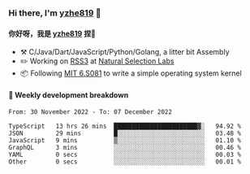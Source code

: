 ### Hi there, I'm [yzhe819](https://github.com/yzhe819) 👋

#### 你好呀，我是 [yzhe819](https://github.com/yzhe819) 捏👋

- :hammer_and_pick: C/Java/Dart/JavaScript/Python/Golang, a litter bit Assembly
- :pencil2: Working on [RSS3](https://github.com/NaturalSelectionLabs/RSS3) at [Natural Selection Labs](https://github.com/NaturalSelectionLabs)
- 📦 Following [MIT 6.S081](https://pdos.csail.mit.edu/6.S081/2020/) to write a simple operating system kernel



#### 📝 Weekly development breakdown

<!--START_SECTION:waka-->

```text
From: 30 November 2022 - To: 07 December 2022

TypeScript   13 hrs 26 mins  ███████████████████████▓░   94.92 %
JSON         29 mins         █░░░░░░░░░░░░░░░░░░░░░░░░   03.48 %
JavaScript   9 mins          ▒░░░░░░░░░░░░░░░░░░░░░░░░   01.10 %
GraphQL      3 mins          ░░░░░░░░░░░░░░░░░░░░░░░░░   00.46 %
YAML         0 secs          ░░░░░░░░░░░░░░░░░░░░░░░░░   00.03 %
Other        0 secs          ░░░░░░░░░░░░░░░░░░░░░░░░░   00.01 %
```

<!--END_SECTION:waka-->



